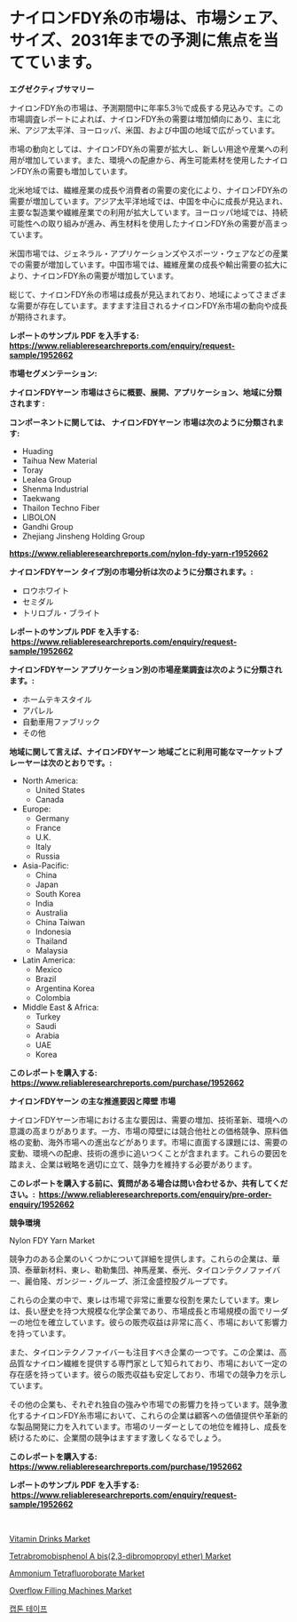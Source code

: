 <p><h1>ナイロンFDY糸の市場は、市場シェア、サイズ、2031年までの予測に焦点を当てています。</h1></p><p><strong>エグゼクティブサマリー</strong></p>
<p><p>ナイロンFDY糸の市場は、予測期間中に年率5.3％で成長する見込みです。この市場調査レポートによれば、ナイロンFDY糸の需要は増加傾向にあり、主に北米、アジア太平洋、ヨーロッパ、米国、および中国の地域で広がっています。</p><p>市場の動向としては、ナイロンFDY糸の需要が拡大し、新しい用途や産業への利用が増加しています。また、環境への配慮から、再生可能素材を使用したナイロンFDY糸の需要も増加しています。</p><p>北米地域では、繊維産業の成長や消費者の需要の変化により、ナイロンFDY糸の需要が増加しています。アジア太平洋地域では、中国を中心に成長が見込まれ、主要な製造業や繊維産業での利用が拡大しています。ヨーロッパ地域では、持続可能性への取り組みが進み、再生材料を使用したナイロンFDY糸の需要が高まっています。</p><p>米国市場では、ジェネラル・アプリケーションズやスポーツ・ウェアなどの産業での需要が増加しています。中国市場では、繊維産業の成長や輸出需要の拡大により、ナイロンFDY糸の需要が増加しています。</p><p>総じて、ナイロンFDY糸の市場は成長が見込まれており、地域によってさまざまな需要が存在しています。ますます注目されるナイロンFDY糸市場の動向や成長が期待されます。</p></p>
<p><strong>レポートのサンプル PDF を入手する: <a href="https://www.reliableresearchreports.com/enquiry/request-sample/1952662">https://www.reliableresearchreports.com/enquiry/request-sample/1952662</a></strong></p>
<p><strong>市場セグメンテーション:</strong></p>
<p><strong> ナイロンFDYヤーン 市場はさらに概要、展開、アプリケーション、地域に分類されます :</strong></p>
<p><strong>コンポーネントに関しては、 ナイロンFDYヤーン 市場は次のように分類されます: &nbsp;</strong></p>
<p><ul><li>Huading</li><li>Taihua New Material</li><li>Toray</li><li>Lealea Group</li><li>Shenma Industrial</li><li>Taekwang</li><li>Thailon Techno Fiber</li><li>LIBOLON</li><li>Gandhi Group</li><li>Zhejiang Jinsheng Holding Group</li></ul></p>
<p><strong><a href="https://www.reliableresearchreports.com/nylon-fdy-yarn-r1952662">https://www.reliableresearchreports.com/nylon-fdy-yarn-r1952662</a></strong></p>
<p><strong> ナイロンFDYヤーン タイプ別の市場分析は次のように分類されます。:</strong></p>
<p><ul><li>ロウホワイト</li><li>セミダル</li><li>トリロブル・ブライト</li></ul></p>
<p><strong>レポートのサンプル PDF を入手する: &nbsp;<a href="https://www.reliableresearchreports.com/enquiry/request-sample/1952662">https://www.reliableresearchreports.com/enquiry/request-sample/1952662</a></strong></p>
<p><strong> ナイロンFDYヤーン アプリケーション別の市場産業調査は次のように分類されます。:</strong></p>
<p><ul><li>ホームテキスタイル</li><li>アパレル</li><li>自動車用ファブリック</li><li>その他</li></ul></p>
<p><strong>地域に関して言えば、ナイロンFDYヤーン 地域ごとに利用可能なマーケットプレーヤーは次のとおりです。:</strong></p>
<p><ul>
    <li>
        North America:
        <ul>
            <li>United States</li>
            <li>Canada</li>
        </ul>
    </li>
    <li>
        Europe:
        <ul>
            <li>Germany</li>
            <li>France</li>
            <li>U.K.</li>
            <li>Italy</li>
            <li>Russia</li>
        </ul>
    </li>
    <li>
        Asia-Pacific:
        <ul>
            <li>China</li>
            <li>Japan</li>
            <li>South Korea</li>
            <li>India</li>
            <li>Australia</li>
            <li>China Taiwan</li>
            <li>Indonesia</li>
            <li>Thailand</li>
            <li>Malaysia</li>
        </ul>
    </li>
    <li>
        Latin America:
        <ul>
            <li>Mexico</li>
            <li>Brazil</li>
            <li>Argentina Korea</li>
            <li>Colombia</li>
        </ul>
    </li>
    <li>
        Middle East & Africa:
        <ul>
            <li>Turkey</li>
            <li>Saudi</li>
            <li>Arabia</li>
            <li>UAE</li>
            <li>Korea</li>
        </ul>
    </li>
    </ul></p>
<p><strong>このレポートを購入する: &nbsp;<a href="https://www.reliableresearchreports.com/purchase/1952662">https://www.reliableresearchreports.com/purchase/1952662</a></strong></p>
<p><strong>ナイロンFDYヤーン の主な推進要因と障壁 市場</strong></p>
<p><p>ナイロンFDYヤーン市場における主な要因は、需要の増加、技術革新、環境への意識の高まりがあります。一方、市場の障壁には競合他社との価格競争、原料価格の変動、海外市場への進出などがあります。市場に直面する課題には、需要の変動、環境への配慮、技術の進歩に追いつくことが含まれます。これらの要因を踏まえ、企業は戦略を適切に立て、競争力を維持する必要があります。</p></p>
<p><strong>このレポートを購入する前に、質問がある場合は問い合わせるか、共有してください。:&nbsp; <a href="https://www.reliableresearchreports.com/enquiry/pre-order-enquiry/1952662">https://www.reliableresearchreports.com/enquiry/pre-order-enquiry/1952662</a></strong></p>
<p><strong>競争環境</strong></p>
<p><p>Nylon FDY Yarn Market</p><p>競争力のある企業のいくつかについて詳細を提供します。これらの企業は、華頂、泰華新材料、東レ、勒勒集団、神馬産業、泰光、タイロンテクノファイバー、麗伯隆、ガンジー・グループ、浙江金盛控股グループです。</p><p>これらの企業の中で、東レは市場で非常に重要な役割を果たしています。東レは、長い歴史を持つ大規模な化学企業であり、市場成長と市場規模の面でリーダーの地位を確立しています。彼らの販売収益は非常に高く、市場において影響力を持っています。</p><p>また、タイロンテクノファイバーも注目すべき企業の一つです。この企業は、高品質なナイロン繊維を提供する専門家として知られており、市場において一定の存在感を持っています。彼らの販売収益も安定しており、市場での競争力を示しています。</p><p>その他の企業も、それぞれ独自の強みや市場での影響力を持っています。競争激化するナイロンFDY糸市場において、これらの企業は顧客への価値提供や革新的な製品開発に力を入れています。市場のリーダーとしての地位を維持し、成長を続けるために、企業間の競争はますます激しくなるでしょう。</p></p>
<p><strong>このレポートを購入する: &nbsp; <a href="https://www.reliableresearchreports.com/purchase/1952662">https://www.reliableresearchreports.com/purchase/1952662</a></strong></p>
<p><strong>レポートのサンプル PDF を入手する: &nbsp;<a href="https://www.reliableresearchreports.com/enquiry/request-sample/1952662">https://www.reliableresearchreports.com/enquiry/request-sample/1952662</a></strong><strong></strong></p>
<p>&nbsp;</p>
<p><p><a href="https://github.com/shotows/Market-Research-Report-List-2/blob/main/vitamin-drinks-market.md">Vitamin Drinks Market</a></p><p><a href="https://issuu.com/reportprime-2/docs/tetrabromobisphenol-a-bis23-dibromopropyl-ether-ma">Tetrabromobisphenol A bis(2,3-dibromopropyl ether) Market</a></p><p><a href="https://ivy-potential-64b.notion.site/Ammonium-Tetrafluoroborate-Market-Research-Report-The-Key-To-Successful-Business-Strategy-Forecaste-3a43d6fca70e40b0a2e6f03f36e97748">Ammonium Tetrafluoroborate Market</a></p><p><a href="https://view.publitas.com/reportprime-1/overflow-filling-machines-market-size-growing-and-forecasted-for-period-from-2024-2031-and-provides-complete-market-analysis-of-this-market/">Overflow Filling Machines Market</a></p><p><a href="https://github.com/plelbej847484502/Market-Research-Report-List-1/blob/main/599657817243.md">캡톤 테이프</a></p></p>